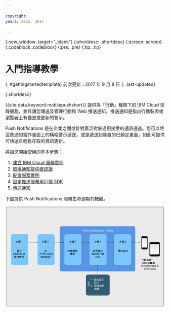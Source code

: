 ```yaml
---

copyright:
years: 2015, 2017

---
```


{:new_window: target="_blank"}
{:shortdesc: .shortdesc}
{:screen:.screen}
{:codeblock:.codeblock}
{:pre: .pre}
{:tip: .tip}

# 入門指導教學
{: #gettingstartedtemplate}
前次更新：2017 年 9 月 8 日
{: .last-updated}

{:shortdesc}

{{site.data.keyword.mobilepushshort}} 提供為「行動」種類下的 IBM Cloud 型錄服務，並且讓您傳送及管理行動與 Web 推送通知。推送通知是指出行動裝置或瀏覽器上有變更或更新的警示。

Push Notifications 是在企業之間或針對廣泛對象通用接受的通訊通道。您可以將這些通知當作畫面上的橫幅警示遞送，或是遞送到裝置的已鎖定畫面，如此可提供可快速且輕鬆存取的資訊更新。  

將讓您開始使用的基本步驟：

1. [建立 IBM Cloud 服務實例](/docs/services/mobilepush/push_step_prereq.html)
1. [取得通知提供者認證](/docs/services/mobilepush/push_step_1.html)
1. [配置服務實例](/docs/services/mobilepush/push_step_2.html)
1. [設定推送服務用戶端 SDK](/docs/services/mobilepush/push_step_3.html)
1. [傳送通知](/docs/services/mobilepush/push_step_4.html)

下圖提供 Push Notifications 服務生命週期的概觀。

![推送概觀](images/push_notification_lifecycle.jpg)


  













